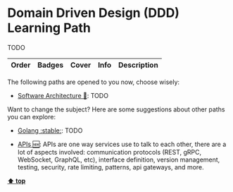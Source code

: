 [//]: # (Auto generated file from templates)

# Domain Driven Design (DDD) Learning Path

TODO

| Order | Badges | Cover | Info | Description |
| --- | --- | --- | --- | --- |

The following paths are opened to you now, choose wisely:

- [Software Architecture :construction:](/content/paths/software-architecture.md): TODO


Want to change the subject? Here are some suggestions about other paths you can explore:

- [Golang :stable:](/content/paths/golang.md): TODO

- [APIs :new:](/content/paths/apis.md): APIs are one way services use to talk to each other, there are a lot of aspects involved: communication protocols (REST, gRPC, WebSocket, GraphQL, etc), interface definition, version management, testing, security, rate limiting, patterns, api gateways, and more.


[**⬆ top**](#domain-driven-design-(ddd)-learning-path)
